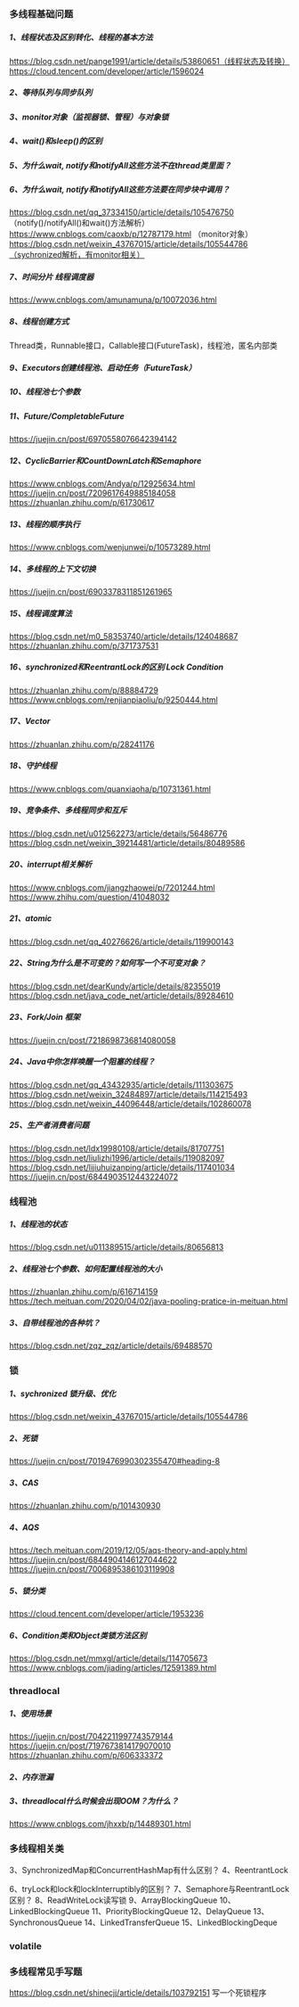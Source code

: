 ### 多线程基础问题
##### 1、线程状态及区别转化、线程的基本方法
https://blog.csdn.net/pange1991/article/details/53860651（线程状态及转换）
https://cloud.tencent.com/developer/article/1596024



##### 2、等待队列与同步队列
##### 3、monitor对象（监视器锁、管程）与对象锁
##### 4、wait()和sleep()的区别
##### 5、为什么wait, notify和notifyAll这些方法不在thread类里面？
##### 6、为什么wait, notify和notifyAll这些方法要在同步块中调用？
https://blog.csdn.net/qq_37334150/article/details/105476750 （notify()/notifyAll()和wait()方法解析）
https://www.cnblogs.com/caoxb/p/12787179.html （monitor对象）
https://blog.csdn.net/weixin_43767015/article/details/105544786（sychronized解析，有monitor相关）


##### 7、时间分片 线程调度器
https://www.cnblogs.com/amunamuna/p/10072036.html


##### 8、线程创建方式
Thread类，Runnable接口，Callable接口(FutureTask)，线程池，匿名内部类

##### 9、Executors创建线程池、启动任务（FutureTask）

##### 10、线程池七个参数

##### 11、Future/CompletableFuture
https://juejin.cn/post/6970558076642394142

##### 12、CyclicBarrier和CountDownLatch和Semaphore
https://www.cnblogs.com/Andya/p/12925634.html
https://juejin.cn/post/7209617649885184058
https://zhuanlan.zhihu.com/p/61730617

##### 13、线程的顺序执行
https://www.cnblogs.com/wenjunwei/p/10573289.html

##### 14、多线程的上下文切换
https://juejin.cn/post/6903378311851261965

##### 15、线程调度算法
https://blog.csdn.net/m0_58353740/article/details/124048687
https://zhuanlan.zhihu.com/p/371737531

##### 16、synchronized和ReentrantLock的区别  Lock  Condition
https://zhuanlan.zhihu.com/p/88884729
https://www.cnblogs.com/renjianpiaoliu/p/9250444.html

##### 17、Vector
https://zhuanlan.zhihu.com/p/28241176

##### 18、守护线程
https://www.cnblogs.com/quanxiaoha/p/10731361.html

##### 19、竞争条件、多线程同步和互斥
https://blog.csdn.net/u012562273/article/details/56486776
https://blog.csdn.net/weixin_39214481/article/details/80489586

##### 20、interrupt相关解析
https://www.cnblogs.com/jiangzhaowei/p/7201244.html
https://www.zhihu.com/question/41048032

##### 21、atomic
https://blog.csdn.net/qq_40276626/article/details/119900143

##### 22、String为什么是不可变的？如何写一个不可变对象？
https://blog.csdn.net/dearKundy/article/details/82355019
https://blog.csdn.net/java_code_net/article/details/89284610

##### 23、Fork/Join 框架
https://juejin.cn/post/7218698736814080058

##### 24、Java中你怎样唤醒一个阻塞的线程？
https://blog.csdn.net/qq_43432935/article/details/111303675
https://blog.csdn.net/weixin_32484897/article/details/114215493
https://blog.csdn.net/weixin_44096448/article/details/102860078

##### 25、生产者消费者问题
https://blog.csdn.net/ldx19980108/article/details/81707751
https://blog.csdn.net/liulizhi1996/article/details/119082097
https://blog.csdn.net/lijiuhuizanping/article/details/117401034
https://juejin.cn/post/6844903512443224072



### 线程池
##### 1、线程池的状态
https://blog.csdn.net/u011389515/article/details/80656813

##### 2、线程池七个参数、如何配置线程池的大小
https://zhuanlan.zhihu.com/p/616714159
https://tech.meituan.com/2020/04/02/java-pooling-pratice-in-meituan.html

##### 3、自带线程池的各种坑？
https://blog.csdn.net/zqz_zqz/article/details/69488570


### 锁
##### 1、sychronized 锁升级、优化
https://blog.csdn.net/weixin_43767015/article/details/105544786

##### 2、死锁
https://juejin.cn/post/7019476990302355470#heading-8

##### 3、CAS
https://zhuanlan.zhihu.com/p/101430930

##### 4、AQS
https://tech.meituan.com/2019/12/05/aqs-theory-and-apply.html
https://juejin.cn/post/6844904146127044622
https://juejin.cn/post/7006895386103119908

##### 5、锁分类
https://cloud.tencent.com/developer/article/1953236

##### 6、Condition类和Object类锁方法区别
https://blog.csdn.net/mmxgl/article/details/114705673
https://www.cnblogs.com/jiading/articles/12591389.html


### threadlocal
##### 1、使用场景
https://juejin.cn/post/7042211997743579144
https://juejin.cn/post/7197673814179070010
https://zhuanlan.zhihu.com/p/606333372

##### 2、内存泄漏

##### 3、threadlocal什么时候会出现OOM？为什么？
https://www.cnblogs.com/jhxxb/p/14489301.html


### 多线程相关类

3、SynchronizedMap和ConcurrentHashMap有什么区别？
4、ReentrantLock

6、tryLock和lock和lockInterruptibly的区别？
7、Semaphore与ReentrantLock区别？
8、ReadWriteLock读写锁
9、ArrayBlockingQueue
10、LinkedBlockingQueue
11、PriorityBlockingQueue
12、DelayQueue
13、SynchronousQueue
14、LinkedTransferQueue
15、LinkedBlockingDeque

### volatile

### 多线程常见手写题
https://blog.csdn.net/shinecjj/article/details/103792151
写一个死锁程序



